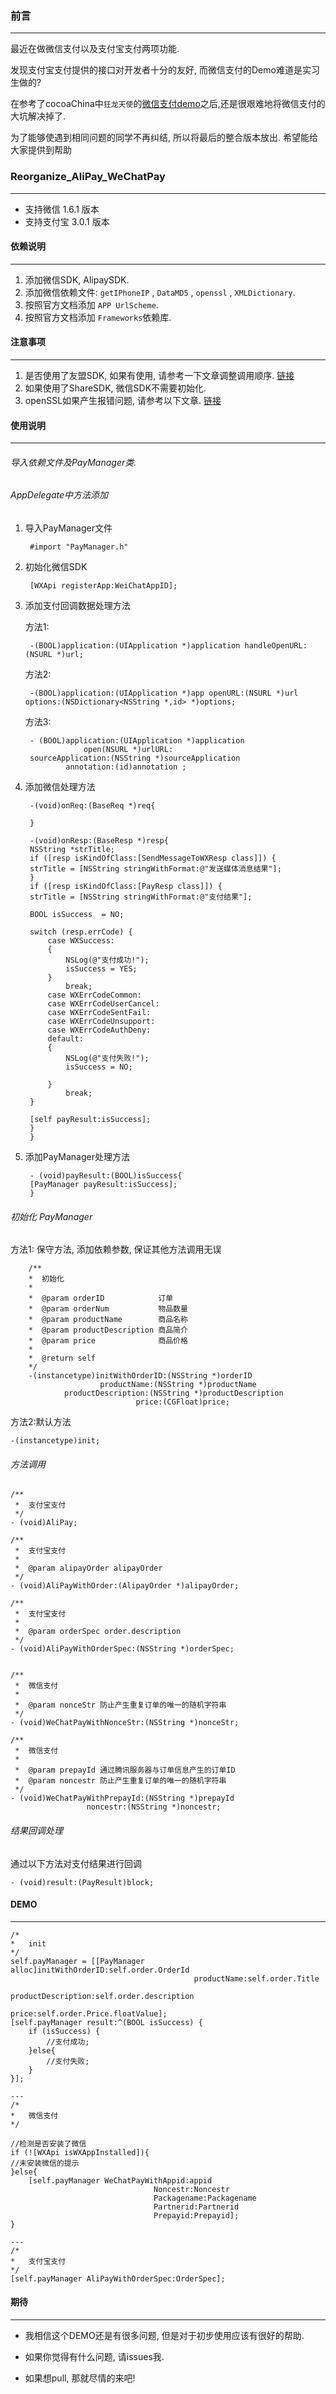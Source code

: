 ### 前言
---
最近在做微信支付以及支付宝支付两项功能.

发现支付宝支付提供的接口对开发者十分的友好, 而微信支付的Demo难道是实习生做的?

在参考了cocoaChina中`狂龙天使`的[微信支付demo](http://www.cocoachina.com/bbs/read.php?tid-309177-keyword-%CE%A2%D0%C5%D6%A7%B8%B6.html)之后,还是很艰难地将微信支付的大坑解决掉了.

为了能够使遇到相同问题的同学不再纠结, 所以将最后的整合版本放出. 希望能给大家提供到帮助

### Reorganize_AliPay_WeChatPay
---

* 支持微信 1.6.1 版本
* 支持支付宝 3.0.1 版本


#### 依赖说明
---
1. 添加微信SDK, AlipaySDK.
2. 添加微信依赖文件: `getIPhoneIP` , `DataMD5` , `openssl` , `XMLDictionary`.
3. 按照官方文档添加 `APP UrlScheme`.
4. 按照官方文档添加 `Frameworks`依赖库.


#### 注意事项
---
1. 是否使用了友盟SDK, 如果有使用, 请参考一下文章调整调用顺序. [链接](http://www.cocoachina.com/bbs/read.php?tid-321546.html)
2. 如果使用了ShareSDK, 微信SDK不需要初始化.
3. openSSL如果产生报错问题, 请参考以下文章. [链接](http://blog.csdn.net/l648320605/article/details/38919861)


#### 使用说明
---
###### 导入依赖文件及PayManager类.

###### AppDelegate中方法添加

1. 导入PayManager文件

		#import "PayManager.h"
2. 初始化微信SDK

		[WXApi registerApp:WeiChatAppID];	
3. 添加支付回调数据处理方法

	方法1:

		-(BOOL)application:(UIApplication *)application handleOpenURL:(NSURL *)url;
		
	方法2:

		-(BOOL)application:(UIApplication *)app openURL:(NSURL *)url options:(NSDictionary<NSString *,id> *)options;
		
	方法3:

		- (BOOL)application:(UIApplication *)application
              		open(NSURL *)urlURL:
  		sourceApplication:(NSString *)sourceApplication
         		annotation:(id)annotation ;

4. 添加微信处理方法

		-(void)onReq:(BaseReq *)req{
    
		}

		-(void)onResp:(BaseResp *)resp{	
    	NSString *strTitle;
    	if ([resp isKindOfClass:[SendMessageToWXResp class]]) {
        strTitle = [NSString stringWithFormat:@"发送媒体消息结果"];
    	}
    	if ([resp isKindOfClass:[PayResp class]]) {
        strTitle = [NSString stringWithFormat:@"支付结果"];
        
        BOOL isSuccess  = NO;
        
        switch (resp.errCode) {
            case WXSuccess:
            {
                NSLog(@"支付成功!");
                isSuccess = YES;
            }
                break;
            case WXErrCodeCommon:
            case WXErrCodeUserCancel:
            case WXErrCodeSentFail:
            case WXErrCodeUnsupport:
            case WXErrCodeAuthDeny:
            default:
            {
                NSLog(@"支付失败!");
                isSuccess = NO;
                
            }
                break;
        }
        
        [self payResult:isSuccess];
    	}
		}


5. 添加PayManager处理方法

		- (void)payResult:(BOOL)isSuccess{
    	[PayManager payResult:isSuccess];
		}
		

###### 初始化 PayManager
方法1: 保守方法, 添加依赖参数, 保证其他方法调用无误

		/**
 		*  初始化
 		*
 		*  @param orderID            订单
 		*  @param orderNum           物品数量
 		*  @param productName        商品名称
 		*  @param productDescription 商品简介
 		*  @param price              商品价格
 		*
 		*  @return self
 		*/
		-(instancetype)initWithOrderID:(NSString *)orderID
                   		productName:(NSString *)productName
            	productDescription:(NSString *)productDescription
                         		price:(CGFloat)price;


方法2:默认方法

	-(instancetype)init;
	
###### 方法调用

	
	/**
	 *  支付宝支付
	 */
	- (void)AliPay;
	
	/**
	 *  支付宝支付
	 *
	 *  @param alipayOrder alipayOrder
	 */
	- (void)AliPayWithOrder:(AlipayOrder *)alipayOrder;
	
	/**
	 *  支付宝支付
	 *
	 *  @param orderSpec order.description
	 */
	- (void)AliPayWithOrderSpec:(NSString *)orderSpec;
	
	
	/**
	 *  微信支付
	 *
	 *  @param nonceStr 防止产生重复订单的唯一的随机字符串
	 */
	- (void)WeChatPayWithNonceStr:(NSString *)nonceStr;
	
	/**
	 *  微信支付
	 *
	 *  @param prepayId 通过腾讯服务器与订单信息产生的订单ID
	 *  @param noncestr 防止产生重复订单的唯一的随机字符串
	 */
	- (void)WeChatPayWithPrepayId:(NSString *)prepayId
                     noncestr:(NSString *)noncestr;
	



###### 结果回调处理

通过以下方法对支付结果进行回调

	
	- (void)result:(PayResult)block;

#### DEMO
---

	/*
	*	init
	*/
    self.payManager = [[PayManager alloc]initWithOrderID:self.order.OrderId
                                             productName:self.order.Title
                                      productDescription:self.order.description
                                                   price:self.order.Price.floatValue];
    [self.payManager result:^(BOOL isSuccess) {
        if (isSuccess) {
            //支付成功;
        }else{
            //支付失败;
        }
    }];
    
    ---
    /*
    *	微信支付
    */
    
    //检测是否安装了微信
    if (![WXApi isWXAppInstalled]){
	//未安装微信的提示  
    }else{
		[self.payManager WeChatPayWithAppid:appid
									Noncestr:Noncestr
									Packagename:Packagename
 									Partnerid:Partnerid
         							Prepayid:Prepayid];
    }
    
    ---
    /*
    *	支付宝支付
    */
	[self.payManager AliPayWithOrderSpec:OrderSpec];
	
#### 期待
---
* 我相信这个DEMO还是有很多问题, 但是对于初步使用应该有很好的帮助. 

* 如果你觉得有什么问题, 请issues我. 

* 如果想pull, 那就尽情的来吧!
